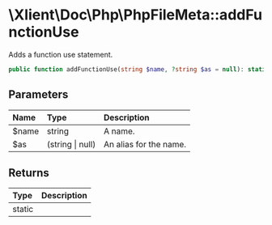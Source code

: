 # \\Xlient\\Doc\\Php\\PhpFileMeta::addFunctionUse

Adds a function use statement.

```php
public function addFunctionUse(string $name, ?string $as = null): static
```

## Parameters

| Name | Type | Description |
| :--- | :--- | :--- |
| $name | string | A name. |
| $as | \(string \| null\) | An alias for the name. |

## Returns

| Type | Description |
| :--- | :--- |
| static |  |